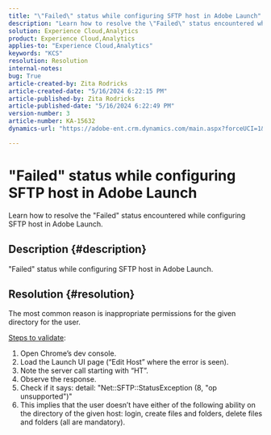 ```yaml
---
title: "\"Failed\" status while configuring SFTP host in Adobe Launch"
description: "Learn how to resolve the \"Failed\" status encountered while configuring SFTP host in Adobe Launch."
solution: Experience Cloud,Analytics
product: Experience Cloud,Analytics
applies-to: "Experience Cloud,Analytics"
keywords: "KCS"
resolution: Resolution
internal-notes: 
bug: True
article-created-by: Zita Rodricks
article-created-date: "5/16/2024 6:22:15 PM"
article-published-by: Zita Rodricks
article-published-date: "5/16/2024 6:22:49 PM"
version-number: 3
article-number: KA-15632
dynamics-url: "https://adobe-ent.crm.dynamics.com/main.aspx?forceUCI=1&pagetype=entityrecord&etn=knowledgearticle&id=25bf4537-b113-ef11-9f89-6045bd0298d4"

---
```

# "Failed" status while configuring SFTP host in Adobe Launch


Learn how to resolve the "Failed" status encountered while configuring SFTP host in Adobe Launch.

## Description {#description}


"Failed" status while configuring SFTP host in Adobe Launch.


## Resolution {#resolution}


The most common reason is inappropriate permissions for the given directory for the user.

<u>Steps to validate</u>:

1. Open Chrome’s dev console.
2. Load the Launch UI page (“Edit Host” where the error is seen).
3. Note the server call starting with “HT”.
4. Observe the response.
5. Check if it says: detail: "Net::SFTP::StatusException (8, "op unsupported")"
6. This implies that the user doesn’t have either of the following ability on the directory of the given host: login, create files and folders, delete files and folders (all are mandatory).

